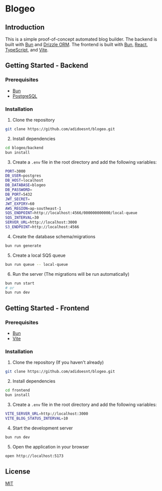 # Blogeo

## Introduction

This is a simple proof-of-concept automated blog builder.
The backend is built with [Bun](https://bun.sh) and [Drizzle ORM](https://drizzle.org/).
The frontend is built with [Bun](https://bun.sh), [React](https://reactjs.org/), [TypeScript](https://www.typescriptlang.org/), and [Vite](https://vitejs.dev/).

## Getting Started - Backend

### Prerequisites

- [Bun](https://bun.sh)
- [PostgreSQL](https://www.postgresql.org/)

### Installation

1. Clone the repository

```bash
git clone https://github.com/adidoesnt/blogeo.git
```

2. Install dependencies

```bash
cd blogeo/backend
bun install
```

3. Create a `.env` file in the root directory and add the following variables:

```bash
PORT=3000
DB_USER=postgres
DB_HOST=localhost
DB_DATABASE=blogeo
DB_PASSWORD=
DB_PORT=5432
JWT_SECRET=
JWT_EXPIRY=60
AWS_REGION=ap-southeast-1
SQS_ENDPOINT=http://localhost:4566/000000000000/local-queue
SQS_INTERVAL=30
SERVER_URL=http://localhost:3000
S3_ENDPOINT=http://localhost:4566
```

4. Create the database schema/migrations

```bash
bun run generate
```

5. Create a local SQS queue

```bash
bun run queue -- local-queue
```

6. Run the server (The migrations will be run automatically)

```bash
bun run start
# or 
bun run dev
```

## Getting Started - Frontend

### Prerequisites

- [Bun](https://bun.sh)
- [Vite](https://vitejs.dev/)

### Installation

1. Clone the repository (If you haven't already)

```bash
git clone https://github.com/adidoesnt/blogeo.git
```

2. Install dependencies

```bash
cd frontend
bun install
```

3. Create a `.env` file in the root directory and add the following variables:

```bash
VITE_SERVER_URL=http://localhost:3000
VITE_BLOG_STATUS_INTERVAL=10
```

4. Start the development server

```bash
bun run dev
```

5. Open the application in your browser

```bash
open http://localhost:5173
```

## License

[MIT](https://choosealicense.com/licenses/mit/)

